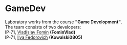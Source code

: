 # GameDev
Laboratory works from the course **"Game Development"**.</br>
The team consists of two developers:</br>
IP-71, [Vladislav Fomin](https://github.com/FominVlad) **(FominVlad)**</br>
IP-71, [Ilya Fedorovich](https://github.com/Kowalski0805) **(Kowalski0805)**
